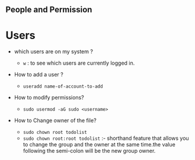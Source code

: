 ## People and Permission

# Users

* which users are on my system ?
	* `w` : to see which users are currently logged in.

* How to add a user ?
	* `useradd name-of-account-to-add`
	
* How to modify permissions?
	* `sudo usermod -aG sudo <username>`
	
* How to Change owner of the file?
	* `sudo chown root todolist` 
	* `sudo chown root:root todolist` :-  shorthand feature that allows you to change the group and the owner at the same time.the value following the semi-colon will be the new group owner.
	
	